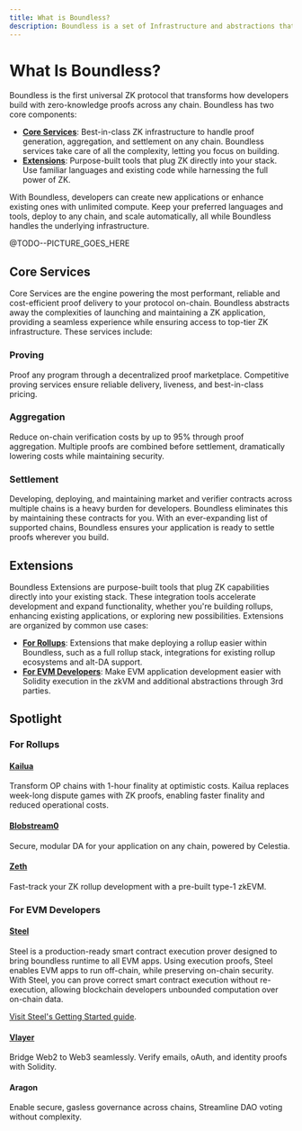 ```yaml
---
title: What is Boundless?
description: Boundless is a set of Infrastructure and abstractions that provide the best place to develop your application, regardless of where you are.
---
```


# What Is Boundless?

Boundless is the first universal ZK protocol that transforms how developers build with zero-knowledge proofs across any chain. Boundless has two core components:

- [**Core Services**](#core-services): Best-in-class ZK infrastructure to handle proof generation, aggregation, and settlement on any chain. Boundless services take care of all the complexity, letting you focus on building.
- [**Extensions**](#extensions): Purpose-built tools that plug ZK directly into your stack. Use familiar languages and existing code while harnessing the full power of ZK.

With Boundless, developers can create new applications or enhance existing ones with unlimited compute. Keep your preferred languages and tools, deploy to any chain, and scale automatically, all while Boundless handles the underlying infrastructure.

@TODO--PICTURE\_GOES\_HERE

## Core Services

Core Services are the engine powering the most performant, reliable and cost-efficient proof delivery to your protocol on-chain. Boundless abstracts away the complexities of launching and maintaining a ZK application, providing a seamless experience while ensuring access to top-tier ZK infrastructure. These services include:

### Proving

Proof any program through a decentralized proof marketplace. Competitive proving services ensure reliable delivery, liveness, and best-in-class pricing.

### Aggregation

Reduce on-chain verification costs by up to 95% through proof aggregation. Multiple proofs are combined before settlement, dramatically lowering costs while maintaining security.

### Settlement

Developing, deploying, and maintaining market and verifier contracts across multiple chains is a heavy burden for developers. Boundless eliminates this by maintaining these contracts for you. With an ever-expanding list of supported chains, Boundless ensures your application is ready to settle proofs wherever you build.

## Extensions

Boundless Extensions are purpose-built tools that plug ZK capabilities directly into your existing stack. These integration tools accelerate development and expand functionality, whether you're building rollups, enhancing existing applications, or exploring new possibilities. Extensions are organized by common use cases:

- [**For Rollups**](#for-rollups): Extensions that make deploying a rollup easier within Boundless, such as a full rollup stack, integrations for existing rollup ecosystems and alt-DA support.
- [**For EVM Developers**](#for-evm-developers): Make EVM application development easier with Solidity execution in the zkVM and additional abstractions through 3rd parties.

## Spotlight

### For Rollups

#### [Kailua](https://risczero.com/blog/kailua-how-it-works)

Transform OP chains with 1-hour finality at optimistic costs. Kailua replaces week-long dispute games with ZK proofs, enabling faster finality and reduced operational costs.

#### [Blobstream0](https://risczero.com/blog/powering-the-modular-expansion-with-blobstream-zero)

Secure, modular DA for your application on any chain, powered by Celestia.

#### [Zeth](https://risczero.com/zeth)

Fast-track your ZK rollup development with a pre-built type-1 zkEVM.

### For EVM Developers

#### [Steel](https://risczero.com/steel)

Steel is a production-ready smart contract execution prover designed to bring boundless runtime to all EVM apps. Using execution proofs, Steel enables EVM apps to run off-chain, while preserving on-chain security. With Steel, you can prove correct smart contract execution without re-execution, allowing blockchain developers unbounded computation over on-chain data.

[Visit Steel's Getting Started guide](https://github.com/risc0/risc0-ethereum/tree/main/steel#getting-started-with-steel).

#### [Vlayer](https://book.vlayer.xyz)

Bridge Web2 to Web3 seamlessly. Verify emails, oAuth, and identity proofs with Solidity.

#### Aragon

Enable secure, gasless governance across chains, Streamline DAO voting without complexity.
